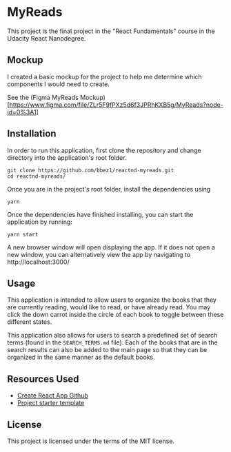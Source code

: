 # MyReads

This project is the final project in the "React Fundamentals" course in the Udacity React Nanodegree.

## Mockup

I created a basic mockup for the project to help me determine which components I would need to create.

See the (Figma MyReads Mockup)[https://www.figma.com/file/ZLr5F9fPXz5d6f3JPRhKXB5g/MyReads?node-id=0%3A1]

## Installation

In order to run this application, first clone the repository and change directory into the application's root folder.

```
git clone https://github.com/bbez1/reactnd-myreads.git
cd reactnd-myreads/
```

Once you are in the project's root folder, install the dependencies using

```
yarn
```

Once the dependencies have finished installing, you can start the application by running:

```
yarn start
```

A new browser window will open displaying the app. If it does not open a new window, you can alternatively view the app by navigating to http://localhost:3000/

## Usage

This application is intended to allow users to organize the books that they are currently reading, would like to read, or have already read. You may click the down carrot inside the circle of each book to toggle between these different states.

This application also allows for users to search a predefined set of search terms (found in the `SEARCH_TERMS.md` file). Each of the books that are in the search results can also be added to the main page so that they can be organized in the same manner as the default books.

## Resources Used

- [Create React App Github](https://github.com/facebook/create-react-app)
- [Project starter template](https://github.com/udacity/reactnd-project-myreads-starter)

## License

This project is licensed under the terms of the MIT license.
